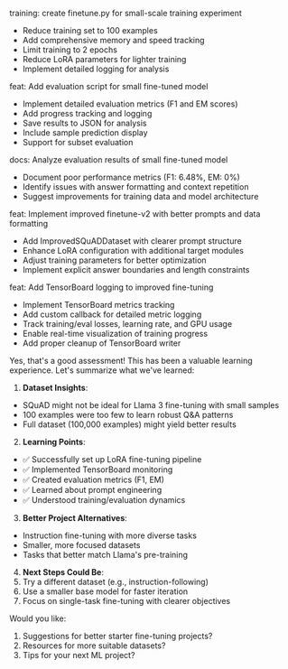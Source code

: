 training: create finetune.py for small-scale training experiment

- Reduce training set to 100 examples
- Add comprehensive memory and speed tracking
- Limit training to 2 epochs
- Reduce LoRA parameters for lighter training
- Implement detailed logging for analysis

feat: Add evaluation script for small fine-tuned model

- Implement detailed evaluation metrics (F1 and EM scores)
- Add progress tracking and logging
- Save results to JSON for analysis
- Include sample prediction display
- Support for subset evaluation

docs: Analyze evaluation results of small fine-tuned model

- Document poor performance metrics (F1: 6.48%, EM: 0%)
- Identify issues with answer formatting and context repetition
- Suggest improvements for training data and model architecture

feat: Implement improved finetune-v2 with better prompts and data formatting

- Add ImprovedSQuADDataset with clearer prompt structure
- Enhance LoRA configuration with additional target modules
- Adjust training parameters for better optimization
- Implement explicit answer boundaries and length constraints

feat: Add TensorBoard logging to improved fine-tuning

- Implement TensorBoard metrics tracking
- Add custom callback for detailed metric logging
- Track training/eval losses, learning rate, and GPU usage
- Enable real-time visualization of training progress
- Add proper cleanup of TensorBoard writer


Yes, that's a good assessment! This has been a valuable learning experience. Let's summarize what we've learned:

1. **Dataset Insights**:
- SQuAD might not be ideal for Llama 3 fine-tuning with small samples
- 100 examples were too few to learn robust Q&A patterns
- Full dataset (100,000 examples) might yield better results

2. **Learning Points**:
- ✅ Successfully set up LoRA fine-tuning pipeline
- ✅ Implemented TensorBoard monitoring
- ✅ Created evaluation metrics (F1, EM)
- ✅ Learned about prompt engineering
- ✅ Understood training/evaluation dynamics

3. **Better Project Alternatives**:
- Instruction fine-tuning with more diverse tasks
- Smaller, more focused datasets
- Tasks that better match Llama's pre-training

4. **Next Steps Could Be**:
1. Try a different dataset (e.g., instruction-following)
2. Use a smaller base model for faster iteration
3. Focus on single-task fine-tuning with clearer objectives

Would you like:
1. Suggestions for better starter fine-tuning projects?
2. Resources for more suitable datasets?
3. Tips for your next ML project?